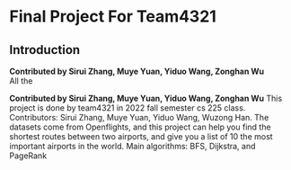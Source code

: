 # Final Project For Team4321
## Introduction
**Contributed by Sirui Zhang, Muye Yuan, Yiduo Wang, Zonghan Wu**  
All the 

**Contributed by Sirui Zhang, Muye Yuan, Yiduo Wang, Zonghan Wu**
This project is done by team4321 in 2022 fall semester cs 225 class. Contributors: Sirui Zhang, Muye Yuan, Yiduo Wang, Wuzong Han.
The datasets come from Openflights, and this project can help you find the shortest routes between two airports, and give you a list of 10 the most important airports in the world.
Main algorithms: BFS, Dijkstra, and PageRank
